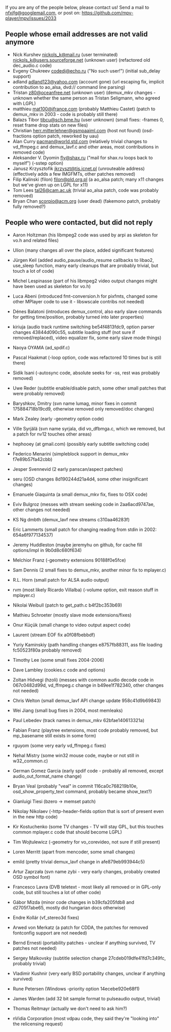 If you are any of the people below, please contact us!
Send a mail to nfxjfg@googlemail.com, or post on: https://github.com/mpv-player/mpv/issues/2033


People whose email addresses are not valid anymore
------------------------------------
- Nick Kurshev <nickols_k@mail.ru> (user terminated) nickols_k@users.sourceforge.net (unknown user) (refactored old dec_audio.c code)
- Evgeny Chukreev <codedj@echo.ru> ("No such user!") (initial sub_delay support)
- adland <adland123@yahoo.com> (account gone) (url escaping fix, implicit contribution to ao_alsa, dvd:// command line parsing)
- Tristan <z80@oceanfree.net> (unknown user) (demux_mkv changes - unknown whether the same person as Tristan Seligmann, who agreed with LGPL)
- matthieu <mat100@ifrance.com> (probably Matthieu Castet) (patch to demux_mkv in 2003 - code is probably still there)
- Balazs Tibor <tibcu@sch.bme.hu> (user unknown) (small fixes: -frames 0, reset frame drop stats on new files)
- Christian <herr.mitterlehner@gsmpaaiml.com> (host not found) (osd-fractions option patch, reworked by uau)
- Alan Curry <pacman@world.std.com> (relatively trivial changes to vd_ffmpeg.c and demux_lavf.c and other areas, most contributions in removed code)
- Aleksander V. Dyomin <fly@shax.ru> ("mail for shax.ru loops back to myself") (-sstep option)
- Janusz Krzysztofik <jkrzyszt@tis.icnet.pl> (unrouteable address) (effectively adds a few IMGFMTs, other patches removed)
- Filip Kalinski (filon) <filon@pld.org.pl> (a ao_alsa patch; many x11 changes but we've given up on LGPL for x11)
- Tom Lees <tal26@cam.ac.uk> (trivial ao_alsa patch, code was probably removed)
- Bryan Chan <scorpio@acm.org> (user dead) (fakemono patch, probably fully removed?)


People who were contacted, but did not reply
------------------------------------------------
- Aaron Holtzman (his libmpeg2 code was used by arpi as skeleton for vo.h and related files)
- Ulion (many changes all over the place, added significant features)
- Jürgen Keil (added audio_pause/audio_resume callbacks to libao2, use_sleep function, many early cleanups that are probably trivial, but touch a lot of code)
- Michel Lespinasse (part of his libmpeg2 video output changes might have been used as skeleton for vo.h)
- Luca Abeni (introduced fmt-conversion.h for pixfmts, changed some other MPlayer code to use it - libswscale contribs not needed)
- Dénes Balatoni (introduces demux_control, also early slave commands for getting time/position, probably turned into later properties)
- kiriuja (audio track runtime switching be54f4813fdc9, option parser changes 43844d090c55, subtitle loading stuff (not sure if removed/replaced), video equalizer fix, some early slave mode things)
- Naoya OYAMA  (ad_spdif.c)
- Pascal Haakmat (-loop option, code was refactored 10 times but is still there)
- Sidik Isani (-autosync code, absolute seeks for -ss, rest was probably removed)
- Uwe Reder (subtitle enable/disable patch, some other small patches that were probably removed)
- Baryshkov, Dmitry (svn name lumag, minor fixes in commit 175884718b19cd9, otherwise removed only removed/doc changes)
- Mark Zealey (early -geometry option code)
- Ville Syrjälä (svn name syrjala, did vo_dfbmga.c, which we removed, but a patch for nv12 touches other areas)
- hephooey (at gmail.com) (possibly early subtitle switching code)
- Federico Menarini (simpleblock support in demux_mkv f7e89b57fa42cbb)
- Jesper Svennevid (2 early panscan/aspect patches)
- seru (OSD changes 8d190244d21a4d4, some other insignificant changes)
- Emanuele Giaquinta (a small demux_mkv fix, fixes to OSX code)
- Eviv Bulgroz (messes with stream seeking code in 2aa6acd9747ae, other changes not needed)
- KS Ng dmbth (demux_lavf new streams c310aa46283f)
- Eric Lammerts (small patch for changing reading from stdin in 2002: 654a6f977134537)
- Jeremy Huddleston (maybe jeremyhu on github, for cache fill options/impl in 9b0d8c680f634)
- Melchior Franz (-geometry extensions 90188f0e5fce)
- Sam Dennis (2 small fixes to demux_mkv, another minor fix to mplayer.c)
- R.L. Horn (small patch for ALSA audio output)
- rvm (most likely Ricardo Villalba) (-volume option, exit reason stuff in mplayer.c)
- Nikolai Weibull (patch to get_path.c b4f2bc353b69)
- Mathieu Schroeter (mostly slave mode extensions/fixes)
- Onur Küçük (small change to video output aspect code)
- Laurent (stream EOF fix a0f08fbebbdf)
- Yuriy Kaminskiy (path handling changes e8757fb88311, ass file loading fc50523f80a probably removed)
- Timothy Lee (some small fixes 2004-2006)
- Dave Lambley (cookies.c code and options)
- Zoltan Hidvegi (hzoli) (messes with common audio decode code in 067c0482d99d, vd_ffmpeg.c change in b49ee1f782340, other changes not needed)
- Chris Welton (small demux_lavf API change update 958c41d9b69843)
- Wei Jiang (small bug fixes in 2004, most memleaks)
- Paul Lebedev (track names in demux_mkv 62bfae140613321a)
- Fabian Franz (playtree extensions, most code probably removed, but mp_basename still exists in some form)
- rguyom (some very early vd_ffmpeg.c fixes)
- Nehal Mistry (some win32 mouse code, maybe or not still in w32_common.c)
- German Gomez Garcia (early spdif code - probably all removed, except audio_out_format_name change)
- Bryan Veal (probably "veal" in commit 116ca0c768219b10e, osd_show_property_text command, probably became show_text?)
- Gianluigi Tiesi (bzero -> memset patch)
- Nikolay Nikolaev (-http-header-fields option that is sort of present even in the new http code)
- Kir Kostuchenko (some TV changes - TV will stay GPL, but this touches common mplayer.c code that should become LGPL)
- Tim Wojtulewicz (-geometry for vo_corevideo, not sure if still present)
- Loren Merritt (apart from mencoder, some small changes)
- emild (pretty trivial demux_lavf change in afe879eb993944c5)
- Artur Zaprzała (svn name zybi - very early changes, probably created OSD symbol font)
- Francesco Lavra (DVB teletext - most likely all removed or in GPL-only code, but still touches a lot of other code)
- Gábor Mizda (minor code changes in b39cfa205fdb8 and d2705f7abe65, mostly did hungarian docs otherwise)
- Endre Kollár (vf_stereo3d fixes)
- Arwed von Merkatz (a patch for CDDA, the patches for removed fontconfig support are not needed)
- Bernd Ernesti (portability patches - unclear if anything survived, TV patches not needed)
- Sergey Malkovsky (subtitle selection change 27cdeb019dfe41fd7c349fc, probably trivial)
- Vladimir Kushnir (very early BSD portability changes, unclear if anything survived)
- Rune Petersen (Windows -priority option 14ecebe920e68f1)
- James Warden (add 32 bit sample format to pulseaudio output, trivial)

- Thomas Reitmayr (actually we don't need to ask him?)
- nVidia Corporation (most vdpau code, they said they're "looking into" the relicensing request)
